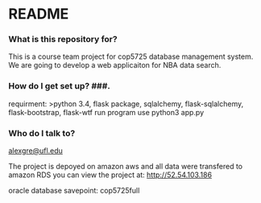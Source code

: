 # README #

### What is this repository for? ###
This is a course team project for cop5725 database management system. We are going to develop a web applicaiton for NBA data search.

### How do I get set up? ###.
requirment: >python 3.4, flask package, sqlalchemy, flask-sqlalchemy, flask-bootstrap, flask-wtf
run program use python3 app.py

### Who do I talk to? ###
alexgre@ufl.edu

The project is depoyed on amazon aws and all data were transfered to amazon RDS
you can view the project at:
http://52.54.103.186

oracle database savepoint: cop5725full

